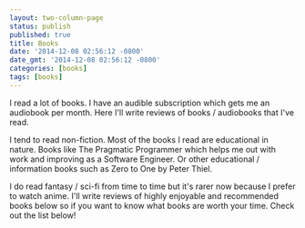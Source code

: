 ```yaml
---
layout: two-column-page
status: publish
published: true
title: Books
date: '2014-12-08 02:56:12 -0800'
date_gmt: '2014-12-08 02:56:12 -0800'
categories: [books]
tags: [books]
---
```

<p>I read a lot of books. I have an audible subscription which gets me an audiobook per month. Here I'll write reviews of books &#47; audiobooks that I've read.</p>
<p>I tend to read non-fiction. Most of the books I read are educational in nature. Books like The Pragmatic Programmer which helps me out with work and improving as a Software Engineer. Or other educational &#47; information books such as Zero to One by Peter Thiel.</p>
<p>I do read fantasy &#47; sci-fi from time to time but it's rarer now because I prefer to watch anime. I'll write reviews of highly enjoyable and recommended books below so if you want to know what books are worth your time. Check out the list below!</p>
